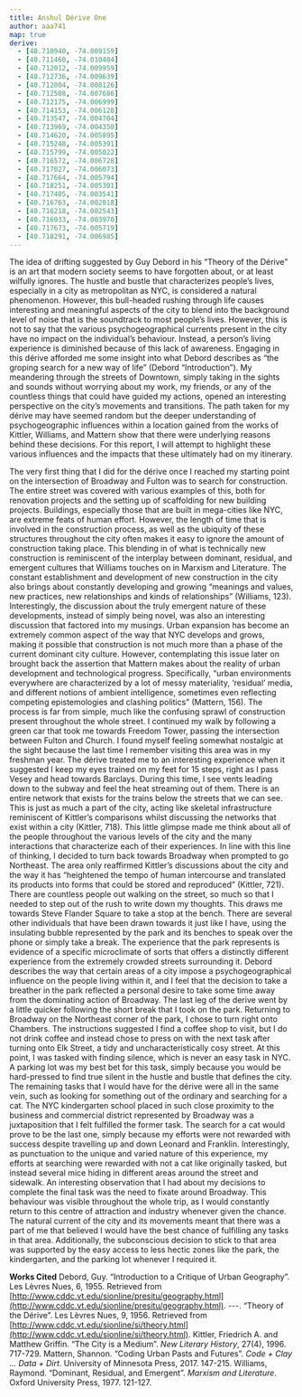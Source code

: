 ```yaml
---
title: Anshul Dérive One
author: aaa741
map: true
derive:
  - [40.710940, -74.009159]
  - [40.711460, -74.010404]
  - [40.712012, -74.009959]
  - [40.712736, -74.009639]
  - [40.712004, -74.008126]
  - [40.712508, -74.007686]
  - [40.712175, -74.006999]
  - [40.714153, -74.006128]
  - [40.713547, -74.004704]
  - [40.713969, -74.004350]
  - [40.714620, -74.005895]
  - [40.715248, -74.005391]
  - [40.715799, -74.005022]
  - [40.716572, -74.006728]
  - [40.717027, -74.006073]
  - [40.717664, -74.005794]
  - [40.718251, -74.005301]
  - [40.717405, -74.003541]
  - [40.716763, -74.002018]
  - [40.716218, -74.002543]
  - [40.716933, -74.003970]
  - [40.717673, -74.005719]
  - [40.718291, -74.006985]
---
```


The idea of drifting suggested by Guy Debord in his “Theory of the Dérive” is an art that modern society seems to have forgotten about, or at least wilfully ignores. The hustle and bustle that characterizes people’s lives, especially in a city as metropolitan as NYC, is considered a natural phenomenon. However, this bull-headed rushing through life causes interesting and meaningful aspects of the city to blend into the background level of noise that is the soundtrack to most people’s lives. However, this is not to say that the various psychogeographical currents present in the city have no impact on the individual’s behaviour. Instead, a person’s living experience is diminished because of this lack of awareness. Engaging in this dérive afforded me some insight into what Debord describes as “the groping search for a new way of life” (Debord “Introduction”). My meandering through the streets of Downtown, simply taking in the sights and sounds without worrying about my work, my friends, or any of the countless things that could have guided my actions, opened an interesting perspective on the city’s movements and transitions. The path taken for my dérive may have seemed random but the deeper understanding of psychogeographic influences within a location gained from the works of Kittler, Williams, and Mattern show that there were underlying reasons behind these decisions. For this report, I will attempt to highlight these various influences and the impacts that these ultimately had on my itinerary.

The very first thing that I did for the dérive once I reached my starting point on the intersection of Broadway and Fulton was to search for construction. The entire street was covered with various examples of this, both for renovation projects and the setting up of scaffolding for new building projects. Buildings, especially those that are built in mega-cities like NYC, are extreme feats of human effort. However, the length of time that is involved in the construction process, as well as the ubiquity of these structures throughout the city often makes it easy to ignore the amount of construction taking place. This blending in of what is technically new construction is reminiscent of the interplay between dominant, residual, and emergent cultures that Williams touches on in Marxism and Literature. The constant establishment and development of new construction in the city also brings about constantly developing and growing “meanings and values, new practices, new relationships and kinds of relationships” (Williams, 123). Interestingly, the discussion about the truly emergent nature of these developments, instead of simply being novel, was also an interesting discussion that factored into my musings. Urban expansion has become an extremely common aspect of the way that NYC develops and grows, making it possible that construction is not much more than a phase of the current dominant city culture. However, contemplating this issue later on brought back the assertion that Mattern makes about the reality of urban development and technological progress. Specifically, “urban environments everywhere are characterized by a lot of messy materiality, ‘residual’ media, and different notions of ambient intelligence, sometimes even reflecting competing epistemologies and clashing politics” (Mattern, 156). The process is far from simple, much like the confusing sprawl of construction present throughout the whole street.
I continued my walk by following a green car that took me towards Freedom Tower, passing the intersection between Fulton and Church. I found myself feeling somewhat nostalgic at the sight because the last time I remember visiting this area was in my freshman year. The dérive treated me to an interesting experience when it suggested I keep my eyes trained on my feet for 15 steps, right as I pass Vesey and head towards Barclays. During this time, I see vents leading down to the subway and feel the heat streaming out of them. There is an entire network that exists for the trains below the streets that we can see. This is just as much a part of the city, acting like skeletal infrastructure reminiscent of Kittler’s comparisons whilst discussing the networks that exist within a city (Kittler, 718). This little glimpse made me think about all of the people throughout the various levels of the city and the many interactions that characterize each of their experiences. In line with this line of thinking, I decided to turn back towards Broadway when prompted to go Northeast. The area only reaffirmed Kittler’s discussions about the city and the way it has “heightened the tempo of human intercourse and translated its products into forms that could be stored and reproduced” (Kittler, 721). There are countless people out walking on the street, so much so that I needed to step out of the rush to write down my thoughts. This draws me towards Steve Flander Square to take a stop at the bench. There are several other individuals that have been drawn towards it just like I have, using the insulating bubble represented by the park and its benches to speak over the phone or simply take a break. The experience that the park represents is evidence of a specific microclimate of sorts that offers a distinctly different experience from the extremely crowded streets surrounding it. Debord describes the way that certain areas of a city impose a psychogeographical influence on the people living within it, and I feel that the decision to take a breather in the park reflected a personal desire to take some time away from the dominating action of Broadway.
The last leg of the derive went by a little quicker following the short break that I took on the park. Returning to Broadway on the Northeast corner of the park, I chose to turn right onto Chambers. The instructions suggested I find a coffee shop to visit, but I do not drink coffee and instead chose to press on with the next task after turning onto Elk Street, a tidy and uncharacteristically cosy street. At this point, I was tasked with finding silence, which is never an easy task in NYC. A parking lot was my best bet for this task, simply because you would be hard-pressed to find true silent in the hustle and bustle that defines the city. The remaining tasks that I would have for the dérive were all in the same vein, such as looking for something out of the ordinary and searching for a cat. The NYC kindergarten school placed in such close proximity to the business and commercial district represented by Broadway was a juxtaposition that I felt fulfilled the former task. The search for a cat would prove to be the last one, simply because my efforts were not rewarded with success despite travelling up and down Leonard and Franklin. Interestingly, as punctuation to the unique and varied nature of this experience, my efforts at searching were rewarded with not a cat like originally tasked, but instead several mice hiding in different areas around the street and sidewalk. An interesting observation that I had about my decisions to complete the final task was the need to fixate around Broadway. This behaviour was visible throughout the whole trip, as I would constantly return to this centre of attraction and industry whenever given the chance. The natural current of the city and its movements meant that there was a part of me that believed I would have the best chance of fulfilling any tasks in that area. Additionally, the subconscious decision to stick to that area was supported by the easy access to less hectic zones like the park, the kindergarten, and the parking lot whenever I required it.

**Works Cited**
Debord, Guy. “Introduction to a Critique of Urban Geography”. Les Lèvres Nues, 6, 1955. Retrieved from [http://www.cddc.vt.edu/sionline/presitu/geography.html](http://www.cddc.vt.edu/sionline/presitu/geography.html).
---. “Theory of the Dérive”. Les Lèvres Nues, 9, 1956. Retrieved from [http://www.cddc.vt.edu/sionline/si/theory.html](http://www.cddc.vt.edu/sionline/si/theory.html).
Kittler, Friedrich A. and Matthew Griffin. “The City is a Medium”. _New Literary History_, 27(4), 1996. 717-729.
Mattern, Shannon. “Coding Urban Pasts and Futures”. _Code + Clay … Data + Dirt_. University of Minnesota Press, 2017. 147-215.
Williams, Raymond. “Dominant, Residual, and Emergent”. _Marxism and Literature_. Oxford University Press, 1977. 121-127.
